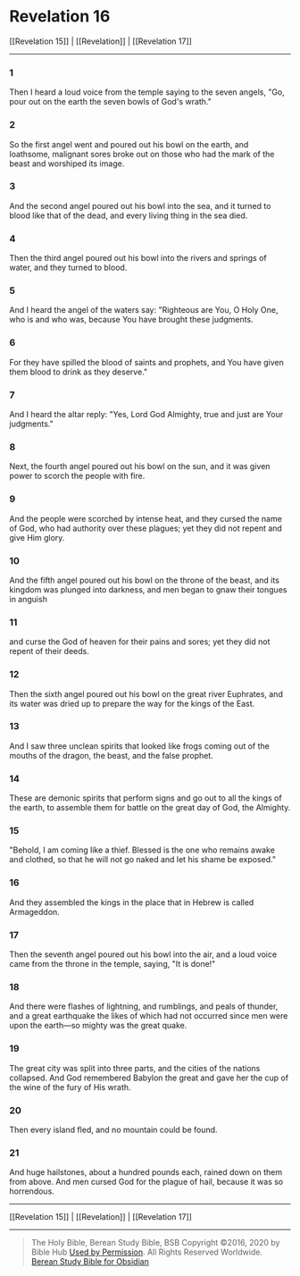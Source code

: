# Revelation 16

[[Revelation 15]] | [[Revelation]] | [[Revelation 17]]

---

### 1
Then I heard a loud voice from the temple saying to the seven angels, "Go, pour out on the earth the seven bowls of God's wrath."

### 2
So the first angel went and poured out his bowl on the earth, and loathsome, malignant sores broke out on those who had the mark of the beast and worshiped its image.

### 3
And the second angel poured out his bowl into the sea, and it turned to blood like that of the dead, and every living thing in the sea died.

### 4
Then the third angel poured out his bowl into the rivers and springs of water, and they turned to blood.

### 5
And I heard the angel of the waters say: "Righteous are You, O Holy One, who is and who was, because You have brought these judgments.

### 6
For they have spilled the blood of saints and prophets, and You have given them blood to drink as they deserve."

### 7
And I heard the altar reply: "Yes, Lord God Almighty, true and just are Your judgments."

### 8
Next, the fourth angel poured out his bowl on the sun, and it was given power to scorch the people with fire.

### 9
And the people were scorched by intense heat, and they cursed the name of God, who had authority over these plagues; yet they did not repent and give Him glory.

### 10
And the fifth angel poured out his bowl on the throne of the beast, and its kingdom was plunged into darkness, and men began to gnaw their tongues in anguish

### 11
and curse the God of heaven for their pains and sores; yet they did not repent of their deeds.

### 12
Then the sixth angel poured out his bowl on the great river Euphrates, and its water was dried up to prepare the way for the kings of the East.

### 13
And I saw three unclean spirits that looked like frogs coming out of the mouths of the dragon, the beast, and the false prophet.

### 14
These are demonic spirits that perform signs and go out to all the kings of the earth, to assemble them for battle on the great day of God, the Almighty.

### 15
"Behold, I am coming like a thief. Blessed is the one who remains awake and clothed, so that he will not go naked and let his shame be exposed."

### 16
And they assembled the kings in the place that in Hebrew is called Armageddon.

### 17
Then the seventh angel poured out his bowl into the air, and a loud voice came from the throne in the temple, saying, "It is done!"

### 18
And there were flashes of lightning, and rumblings, and peals of thunder, and a great earthquake the likes of which had not occurred since men were upon the earth—so mighty was the great quake.

### 19
The great city was split into three parts, and the cities of the nations collapsed. And God remembered Babylon the great and gave her the cup of the wine of the fury of His wrath.

### 20
Then every island fled, and no mountain could be found.

### 21
And huge hailstones, about a hundred pounds each, rained down on them from above. And men cursed God for the plague of hail, because it was so horrendous.

---

[[Revelation 15]] | [[Revelation]] | [[Revelation 17]]

---

> The Holy Bible, Berean Study Bible, BSB
> Copyright &copy;2016, 2020 by Bible Hub
> [Used by Permission](https://berean.bible/terms.htm). All Rights Reserved Worldwide.
> [Berean Study Bible for Obsidian](https://github.com/gapmiss/berean-study-bible-for-obsidian)</small>

